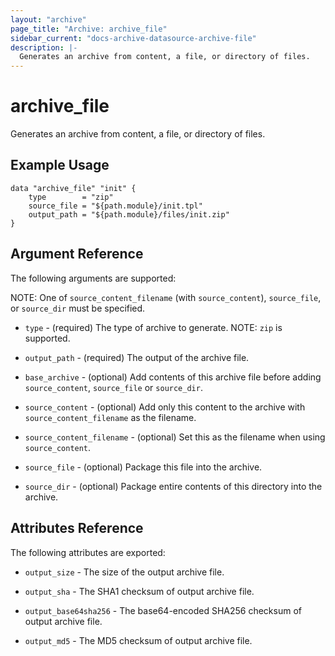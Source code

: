 ```yaml
---
layout: "archive"
page_title: "Archive: archive_file"
sidebar_current: "docs-archive-datasource-archive-file"
description: |-
  Generates an archive from content, a file, or directory of files.
---
```


# archive\_file

Generates an archive from content, a file, or directory of files.

## Example Usage

```
data "archive_file" "init" {
    type        = "zip"
    source_file = "${path.module}/init.tpl"
    output_path = "${path.module}/files/init.zip"
}
```

## Argument Reference

The following arguments are supported:

NOTE: One of `source_content_filename` (with `source_content`), `source_file`, or `source_dir` must be specified.

* `type` - (required) The type of archive to generate.
  NOTE: `zip` is supported.

* `output_path` - (required) The output of the archive file.

* `base_archive` - (optional) Add contents of this archive file before adding `source_content`, `source_file` or `source_dir`.

* `source_content` - (optional) Add only this content to the archive with `source_content_filename` as the filename.

* `source_content_filename` - (optional) Set this as the filename when using `source_content`.

* `source_file` - (optional) Package this file into the archive.

* `source_dir` - (optional) Package entire contents of this directory into the archive.

## Attributes Reference

The following attributes are exported:

* `output_size` - The size of the output archive file.

* `output_sha` - The SHA1 checksum of output archive file.

* `output_base64sha256` - The base64-encoded SHA256 checksum of output archive file.

* `output_md5` - The MD5 checksum of output archive file.
